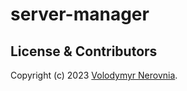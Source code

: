 # server-manager


## License & Contributors

Copyright (c) 2023 [Volodymyr Nerovnia](https://github.com/nerovnia).
